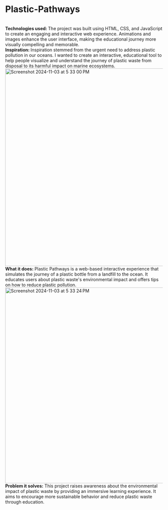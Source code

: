 # Plastic-Pathways
<br>
<b> Technologies used: </b>
The project was built using HTML, CSS, and JavaScript to create an engaging and interactive web experience. Animations and images enhance the user interface, making the educational journey more visually compelling and memorable.

<br>
<b> Inspiration: </b>
Inspiration stemmed from the urgent need to address plastic pollution in our oceans. I wanted to create an interactive, educational tool to help people visualize and understand the journey of plastic waste from disposal to its harmful impact on marine ecosystems.
<br>

<img width="630" alt="Screenshot 2024-11-03 at 5 33 00 PM" src="https://github.com/user-attachments/assets/3ec79f41-cbbe-4c62-aae9-965fa56a7d84">
<br>
<b> What it does: </b>
Plastic Pathways is a web-based interactive experience that simulates the journey of a plastic bottle from a landfill to the ocean. It educates users about plastic waste's environmental impact and offers tips on how to reduce plastic pollution.
<br>
<img width="624" alt="Screenshot 2024-11-03 at 5 33 24 PM" src="https://github.com/user-attachments/assets/88dd9d0e-3200-4052-9323-de6a5f4df6bd">
<br>
<b>Problem it solves:</b>
This project raises awareness about the environmental impact of plastic waste by providing an immersive learning experience. It aims to encourage more sustainable behavior and reduce plastic waste through education.





